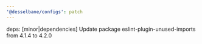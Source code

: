 ```yaml
---
'@desselbane/configs': patch
---
```


deps: [minor|dependencies] Update package eslint-plugin-unused-imports from 4.1.4 to 4.2.0
